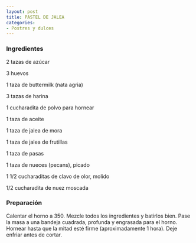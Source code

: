 ```yaml
---
layout: post
title: PASTEL DE JALEA
categories:
- Postres y dulces
---
```

<h3>Ingredientes</h3>
2 tazas de azúcar

3 huevos

1 taza de buttermilk (nata agria)

3 tazas de harina

1 cucharadita de polvo para hornear

1 taza de aceite

1 taza de jalea de mora

1 taza de jalea de frutillas

1 taza de pasas

1 taza de nueces (pecans), picado

1 1/2 cucharaditas de clavo de olor, molido

1/2 cucharadita de nuez moscada

<h3>Preparación</h3>
Calentar el horno a 350. Mezcle todos los ingredientes y batirlos bien. Pase la masa a una bandeja cuadrada, profunda y engrasada para el horno. Hornear hasta que la mitad esté firme (aproximadamente 1 hora). Deje enfriar antes de cortar.